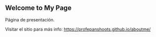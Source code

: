 ## Welcome to My Page

Página de presentación.

Visitar el sitio para más info: https://profepanshoots.github.io/aboutme/

